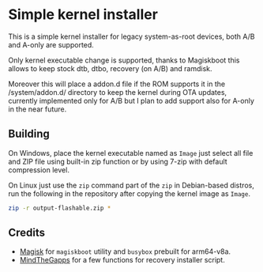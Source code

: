 # Simple kernel installer

This is a simple kernel installer for legacy system-as-root devices, both A/B and A-only are supported.

Only kernel executable change is supported, thanks to Magiskboot this allows to keep stock dtb, dtbo, recovery (on A/B) and ramdisk.

Moreover this will place a addon.d file if the ROM supports it in the /system/addon.d/ directory to keep the kernel during OTA updates, currently implemented only for A/B but I plan to add support also for A-only in the near future. 

## Building

On Windows, place the kernel executable named as `Image` just select all file and ZIP file using built-in zip function or by using 7-zip with default compression level.

On Linux just use the `zip` command part of the `zip` in Debian-based distros, run the following in the repository after copying the kernel image as `Image`. 

```bash
zip -r output-flashable.zip *
```

## Credits

- [Magisk](https://github.com/topjohnwu/Magisk) for `magiskboot` utility and `busybox` prebuilt for arm64-v8a.
- [MindTheGapps](https://gitlab.com/MindTheGapps/vendor_gapps) for a few functions for recovery installer script.
